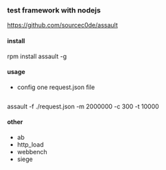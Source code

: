 ### test framework with nodejs

  https://github.com/sourcec0de/assault

#### install

  rpm install assault -g

#### usage

- config one request.json file

```
```

  assault -f ./request.json -m 2000000 -c 300 -t 10000

#### other

- ab
- http_load
- webbench
- siege
